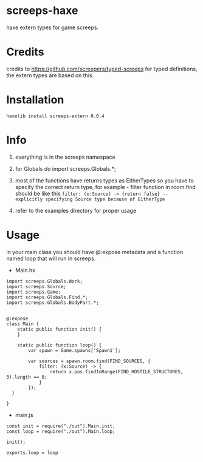 # screeps-haxe
haxe extern types for game screeps.

# Credits

credits to https://github.com/screepers/typed-screeps for typed definitions, the extern types are based on this.

# Installation

```haxelib install screeps-extern 0.0.4```

# Info 

1. everything is in the screeps namespace

2. for Globals do import screeps.Globals.*;

3. most of the functions have returns types as EitherTypes so you have to specify the correct return type, for example - filter function in room.find should be like this ```filter: (x:Source) -> {return false} -- explicitly specifying Source type because of EitherType```

4. refer to the examples directory for proper usage


# Usage

in your main class you should have @:expose metadata and a function named loop that will run in screeps.


* Main.hx
```
import screeps.Globals.Work;
import screeps.Source;
import screeps.Game;
import screeps.Globals.Find.*;
import screeps.Globals.BodyPart.*;


@:expose
class Main {
	static public function init() {
	}

	static public function loop() {
		var spawn = Game.spawns['Spawn1'];

		var sources = spawn.room.find(FIND_SOURCES, {
			filter: (x:Source) -> {
				return x.pos.findInRange(FIND_HOSTILE_STRUCTURES, 3).length == 0;
			}
		});
  }
  
}

```

* main.js

```
const init = require("./out").Main.init;
const loop = require("./out").Main.loop;

init();

exports.loop = loop

```
